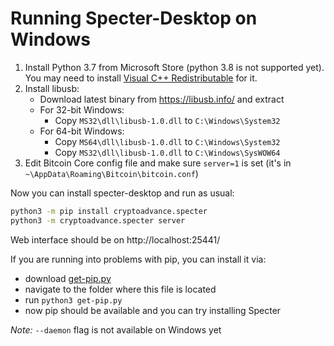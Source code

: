 # Running Specter-Desktop on Windows

1. Install Python 3.7 from Microsoft Store (python 3.8 is not supported yet). You may need to install [Visual C++ Redistributable](https://support.microsoft.com/en-us/help/2977003/the-latest-supported-visual-c-downloads) for it.
2. Install libusb:
	- Download latest binary from https://libusb.info/ and extract
	- For 32-bit Windows:
		- Copy `MS32\dll\libusb-1.0.dll` to `C:\Windows\System32`
	- For 64-bit Windows:
		- Copy `MS64\dll\libusb-1.0.dll` to `C:\Windows\System32`
		- Copy `MS32\dll\libusb-1.0.dll` to `C:\Windows\SysWOW64`
3. Edit Bitcoin Core config file and make sure `server=1` is set (it's in `~\AppData\Roaming\Bitcoin\bitcoin.conf`)

Now you can install specter-desktop and run as usual:

```sh
python3 -m pip install cryptoadvance.specter
python3 -m cryptoadvance.specter server
```

Web interface should be on http://localhost:25441/

If you are running into problems with pip, you can install it via:
- download [get-pip.py](https://bootstrap.pypa.io/get-pip.py)
- navigate to the folder where this file is located
- run `python3 get-pip.py`
- now pip should be available and you can try installing Specter

*Note:* `--daemon` flag is not available on Windows yet
